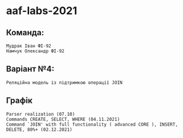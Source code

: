 # aaf-labs-2021

## Команда:
	Мудрак Іван ФІ-92
	Намчук Олександр ФІ-92

## Варіант №4:
	Реляційна модель із підтримкою операції JOIN

## Графік
    Parser realization (07.10)
    Commands CREATE, SELECT, WHERE (04.11.2021)
    Command `JOIN' with full functionality ( advanced CORE ), INSERT, DELETE, 80%+ (02.12.2021)
